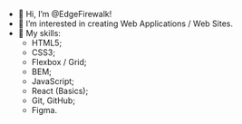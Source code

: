 - 👋 Hi, I’m @EdgeFirewalk!
- 👀 I’m interested in creating Web Applications / Web Sites.
- 🌱 My skills:
    * HTML5;
    * CSS3; <!-- (SCSS) -->
    * Flexbox / Grid;
    * BEM;
    * JavaScript; <!-- (ES6) -->
    * React (Basics); <!-- (Hooks, Router) -->
    <!-- * Vue 3 (Vue Router); -->
    <!-- * Vuex -->
    <!-- * Redux (Toolkit); -->
    <!-- * REST API; -->
    * Git, GitHub;
    * Figma.
<!-- - 💞️ I’d like to collaborate on ###
- 📫 How to reach me: thedinsorpaswer2@mail.ru -->
